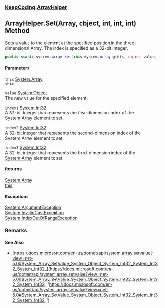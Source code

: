 ### [KeepCoding](KeepCoding.md 'KeepCoding').[ArrayHelper](KeepCoding_ArrayHelper.md 'KeepCoding.ArrayHelper')
## ArrayHelper.Set(Array, object, int, int, int) Method
Sets a value to the element at the specified position in the three-dimensional Array. The index is specified as a 32-bit integer.  
```csharp
public static System.Array Set(this System.Array @this, object value, int index1, int index2, int index3);
```
#### Parameters
<a name='KeepCoding_ArrayHelper_Set(System_Array_object_int_int_int)_this'></a>
`this` [System.Array](https://docs.microsoft.com/en-us/dotnet/api/System.Array 'System.Array')  
`this`
  
<a name='KeepCoding_ArrayHelper_Set(System_Array_object_int_int_int)_value'></a>
`value` [System.Object](https://docs.microsoft.com/en-us/dotnet/api/System.Object 'System.Object')  
The new value for the specified element.
  
<a name='KeepCoding_ArrayHelper_Set(System_Array_object_int_int_int)_index1'></a>
`index1` [System.Int32](https://docs.microsoft.com/en-us/dotnet/api/System.Int32 'System.Int32')  
A 32-bit integer that represents the first-dimension index of the [System.Array](https://docs.microsoft.com/en-us/dotnet/api/System.Array 'System.Array') element to set.
  
<a name='KeepCoding_ArrayHelper_Set(System_Array_object_int_int_int)_index2'></a>
`index2` [System.Int32](https://docs.microsoft.com/en-us/dotnet/api/System.Int32 'System.Int32')  
A 32-bit integer that represents the second-dimension index of the [System.Array](https://docs.microsoft.com/en-us/dotnet/api/System.Array 'System.Array') element to set.
  
<a name='KeepCoding_ArrayHelper_Set(System_Array_object_int_int_int)_index3'></a>
`index3` [System.Int32](https://docs.microsoft.com/en-us/dotnet/api/System.Int32 'System.Int32')  
A 32-bit integer that represents the third-dimension index of the [System.Array](https://docs.microsoft.com/en-us/dotnet/api/System.Array 'System.Array') element to set.
  
#### Returns
[System.Array](https://docs.microsoft.com/en-us/dotnet/api/System.Array 'System.Array')  
[this](KeepCoding_ArrayHelper_Set(System_Array_object_int_int_int).md#KeepCoding_ArrayHelper_Set(System_Array_object_int_int_int)_this 'KeepCoding.ArrayHelper.Set(System.Array, object, int, int, int).this')
#### Exceptions
[System.ArgumentException](https://docs.microsoft.com/en-us/dotnet/api/System.ArgumentException 'System.ArgumentException')  
[System.InvalidCastException](https://docs.microsoft.com/en-us/dotnet/api/System.InvalidCastException 'System.InvalidCastException')  
[System.IndexOutOfRangeException](https://docs.microsoft.com/en-us/dotnet/api/System.IndexOutOfRangeException 'System.IndexOutOfRangeException')  
### Remarks
#### See Also
- [https://docs.microsoft.com/en-us/dotnet/api/system.array.setvalue?view=net-5.0#System_Array_SetValue_System_Object_System_Int32_System_Int32_System_Int32_](https://docs.microsoft.com/en-us/dotnet/api/system.array.setvalue?view=net-5.0#System_Array_SetValue_System_Object_System_Int32_System_Int32_System_Int32_ 'https://docs.microsoft.com/en-us/dotnet/api/system.array.setvalue?view=net-5.0#System_Array_SetValue_System_Object_System_Int32_System_Int32_System_Int32_')
